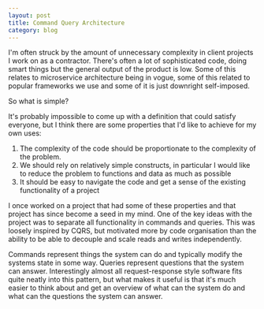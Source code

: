 ```yaml
---
layout: post
title: Command Query Architecture
category: blog
---
```


I'm often struck by the amount of unnecessary complexity in client projects I work on as a contractor. There's often a lot of sophisticated code, doing smart things but the general output of the product is low. Some of this relates to microservice architecture being in vogue, some of this related to popular frameworks we use and some of it is just downright self-imposed.

So what is simple?

It's probably impossible to come up with a definition that could satisfy everyone, but I think there are some properties that I'd like to achieve for my own uses:

1. The complexity of the code should be proportionate to the complexity of the problem.
2. We should rely on relatively simple constructs, in particular I would like to reduce the problem to functions and data as much as possible
3. It should be easy to navigate the code and get a sense of the existing functionality of a project

I once worked on a project that had some of these properties and that project has since become a seed in my mind. One of the key ideas with the project was to separate all functionality in commands and queries. This was loosely inspired by CQRS, but motivated more by code organisation than the ability to be able to decouple and scale reads and writes independently.

Commands represent things the system can do and typically modify the systems state in some way. Queries represent questions that the system can answer. Interestingly almost all request-response style software fits quite neatly into this pattern, but what makes it useful is that it's much easier to think about and get an overview of what can the system do and what can the questions the system can answer.

